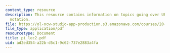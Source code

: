 ```yaml
---
content_type: resource
description: This resource contains information on topics going over UPGMA and newick
  notation.
file: https://ol-ocw-studio-app-production.s3.amazonaws.com/courses/20-181-computation-for-biological-engineers-fall-2006/ad2ed354a22bd5c19c62737e2883a4fa_pi_lec2.pdf
file_type: application/pdf
resourcetype: Document
title: pi_lec2.pdf
uid: ad2ed354-a22b-d5c1-9c62-737e2883a4fa
---
```

